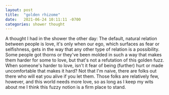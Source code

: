 ```yaml
---
layout: post
title:  "golden rhizome"
date:   2021-06-24 10:11:11 -0700
categories: shower thought
---
```


A thought I had in the shower the other day: The default, natural relation between people is love, it's only when our ego, which surfaces as fear or selfishness, gets in the way that any other type of relation is a possibility. Some people got thorns or they've been molded in such a way that makes them harder for some to love, but that's not a refutation of this golden fuzz. When someone's harder to love, isn't it fear of being (further) hurt or made uncomfortable that makes it hard? Not that I'm naive, there are folks out there who will eat you alive if you let them. Those folks are relatively few, however, and this world needs more love, so as long as I keep my wits about me I think this fuzzy notion is a firm place to stand.

